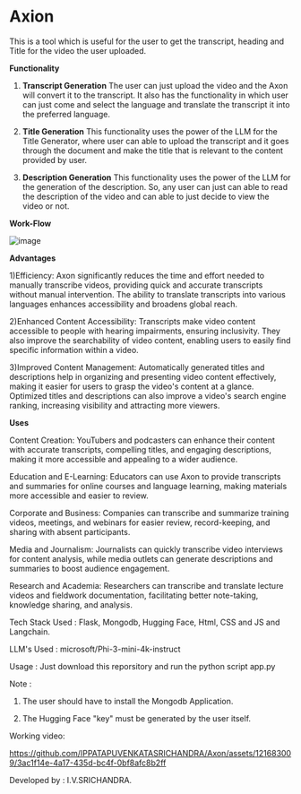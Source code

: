 
# Axion
  
This is a tool which is useful for the user to get the transcript, heading and Title for the video the user uploaded.

**Functionality**

1) **Transcript Generation**
		The user can just upload the video and the Axon will convert it to the transcript. It also has the functionality in which user can just come and select the language and translate the transcript it into the preferred language.
		
2)  **Title Generation**
		This functionality uses the power of the LLM for the Title Generator, where user can able to upload the transcript and it goes through the document and make the title that is relevant to the content provided by user.

3)  **Description Generation**
		This functionality uses the power of the LLM for the generation of the description.  So, any user can just can able to read the description of the video and can able to just decide to view the video or not.

**Work-Flow**



![image](https://github.com/IPPATAPUVENKATASRICHANDRA/Axon/assets/121683009/3309cb2b-bf34-470d-b34f-484bb1d7cdad)


**Advantages**

1)Efficiency: Axon significantly reduces the time and effort needed to manually transcribe videos, providing quick and accurate transcripts without manual intervention. The ability to translate transcripts into various languages enhances accessibility and broadens global reach.

2)Enhanced Content Accessibility: Transcripts make video content accessible to people with hearing impairments, ensuring inclusivity. They also improve the searchability of video content, enabling users to easily find specific information within a video.

3)Improved Content Management: Automatically generated titles and descriptions help in organizing and presenting video content effectively, making it easier for users to grasp the video's content at a glance. Optimized titles and descriptions can also improve a video's search engine ranking, increasing visibility and attracting more viewers.


**Uses**

Content Creation: YouTubers and podcasters can enhance their content with accurate transcripts, compelling titles, and engaging descriptions, making it more accessible and appealing to a wider audience.

Education and E-Learning: Educators can use Axon to provide transcripts and summaries for online courses and language learning, making materials more accessible and easier to review.

Corporate and Business: Companies can transcribe and summarize training videos, meetings, and webinars for easier review, record-keeping, and sharing with absent participants.

Media and Journalism: Journalists can quickly transcribe video interviews for content analysis, while media outlets can generate descriptions and summaries to boost audience engagement.

Research and Academia: Researchers can transcribe and translate lecture videos and fieldwork documentation, facilitating better note-taking, knowledge sharing, and analysis.


Tech Stack Used : Flask, Mongodb, Hugging Face, Html, CSS and JS and Langchain.

LLM's Used : microsoft/Phi-3-mini-4k-instruct

Usage : Just download this reporsitory and run the python script app.py 

Note : 

1) The user should have to install the Mongodb Application.

2) The Hugging Face "key" must be generated by the user itself.

Working video: 

https://github.com/IPPATAPUVENKATASRICHANDRA/Axon/assets/121683009/3ac1f14e-4a17-435d-bc4f-0bf8afc8b2ff

Developed by : I.V.SRICHANDRA.
